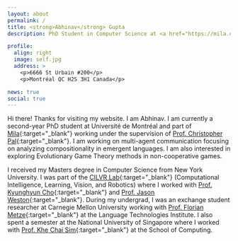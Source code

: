 ```yaml
---
layout: about
permalink: /
title: <strong>Abhinav</strong> Gupta
description: PhD Student in Computer Science at <a href="https://mila.quebec/en/person/abhinav-gupta/">Mila</a>/Université de Montréal

profile:
  align: right
  image: self.jpg
  address: >
    <p>6666 St Urbain #200</p>
    <p>Montréal QC H2S 3H1 Canada</p>

news: true
social: true
---
```


Hi there! Thanks for visiting my website. I am Abhinav. I am currently a second-year PhD student at Université de Montréal and part of [Mila](https://mila.quebec/en/person/abhinav-gupta/){:target="\_blank"} working under the supervision of [Prof. Christopher Pal](https://mila.quebec/en/person/pal-christopher/){:target="\_blank"}. I am working on multi-agent communication focusing on analyzing compositionality in emergent languages. I am also interested in exploring Evolutionary Game Theory methods in non-cooperative games.

I received my Masters degree in Computer Science from New York University. I was part of the [CILVR Lab](https://wp.nyu.edu/cilvr/){:target="\_blank"} (Computational Intelligence, Learning, Vision, and Robotics) where I worked with [Prof. Kyunghyun Cho](http://www.kyunghyuncho.me/home){:target="\_blank"} and [Prof. Jason Weston](https://research.fb.com/people/weston-jason/){:target="\_blank"}. During my undergrad, I was an exchange student researcher at Carnegie Mellon University working with [Prof. Florian Metze](http://www.cs.cmu.edu/~fmetze/interACT/Home.html){:target="\_blank"} at the Language Technologies Institute. I also spent a semester at the National University of Singapore where I worked with [Prof. Khe Chai Sim](https://ai.google/research/people/105905/){:target="\_blank"} at the School of Computing.
